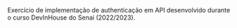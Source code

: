 Exercício de implementação de authenticação em API desenvolvido durante o curso DevInHouse do Senai (2022/2023).